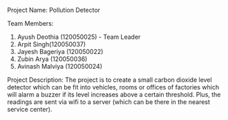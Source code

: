 Project Name: Pollution Detector

Team Members:
1. Ayush Deothia (120050025) - Team Leader
2. Arpit Singh(120050037)
3. Jayesh Bageriya (120050022)
4. Zubin Arya (120050036)
5. Avinash Malviya (120050024) 

Project Description:
The project is to create a small carbon dioxide level detector which can be fit into vehicles, rooms or offices of factories which will alarm a buzzer if its level increases above a certain threshold. Plus, the readings are sent via wifi to a server (which can be there in the nearest service center).